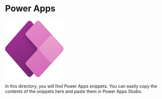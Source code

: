 # Power Apps

![](../assets/PowerApps_scalable.svg)

In this directory, you will find Power Apps snippets. You can easily copy the contents of the snippets here and paste them in Power Apps Studio.
